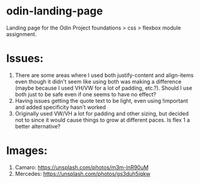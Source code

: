 # odin-landing-page
Landing page for the Odin Project foundations  > css > flexbox module assignment.

# Issues: 
1. There are some areas where I used both justify-content and align-items even though it didn't seem like using both was making a difference (maybe because I used VH/VW for a lot of padding, etc.?). Should I use both just to be safe even if one seems to have no effect?
2. Having issues getting the quote text to be light, even using !important and added specificity hasn't worked
3. Originally used VW/VH a lot for padding and other sizing, but decided not to since it would cause things to grow at different paces. Is flex 1 a better alternative?

# Images: 
1. Camaro: https://unsplash.com/photos/m3m-lnR90uM
2. Mercedes: https://unsplash.com/photos/gs3duh5iqkw
